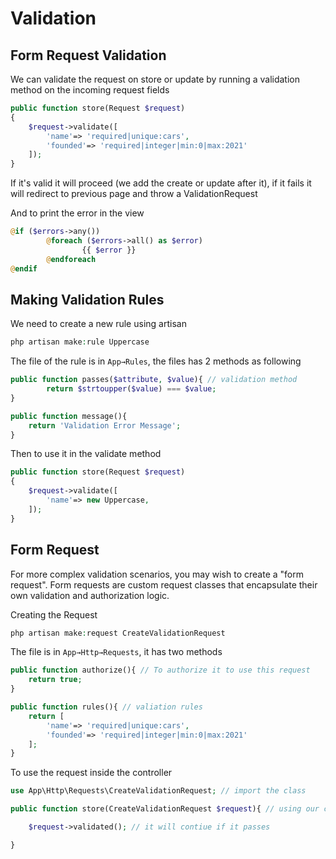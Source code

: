 # Validation

## Form Request Validation

We can validate the request on store or update by running a validation method on  the incoming request fields

```php
public function store(Request $request)
{
	$request->validate([
		'name'=> 'required|unique:cars',
		'founded'=> 'required|integer|min:0|max:2021'
	]);
}
```

If it's valid it will proceed (we add the create or update after it), if it fails it will redirect to previous page and throw a ValidationRequest

And to print the error in the view

```php
@if ($errors->any())
		@foreach ($errors->all() as $error)
				{{ $error }}
		@endforeach
@endif
```

## Making Validation Rules

We need to create a new rule using artisan

```php
php artisan make:rule Uppercase
```

The file of the rule is in `App→Rules`, the files has 2 methods as following

```php
public function passes($attribute, $value){ // validation method
		return $strtoupper($value) === $value;
}

public function message(){
	return 'Validation Error Message';
}
```

Then to use it in the validate method

```php
public function store(Request $request)
{
	$request->validate([
		'name'=> new Uppercase,
	]);
}
```

## Form Request

For more complex validation scenarios, you may wish to create a "form request". Form requests are custom request classes that encapsulate their own validation and authorization logic.

Creating the Request

```php
php artisan make:request CreateValidationRequest
```

The file is in `App→Http→Requests`, it has two methods

```php
public function authorize(){ // To authorize it to use this request
	return true;
}

public function rules(){ // valiation rules
	return [
		'name'=> 'required|unique:cars',
		'founded'=> 'required|integer|min:0|max:2021'
	];
}
```

To use the request inside the controller

```php
use App\Http\Requests\CreateValidationRequest; // import the class

public function store(CreateValidationRequest $request){ // using our class instead of the original request class

	$request->validated(); // it will contiue if it passes

}
```